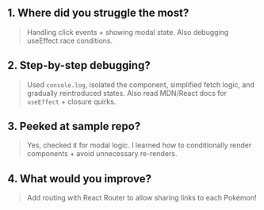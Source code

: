 ## 1. Where did you struggle the most?
> Handling click events + showing modal state. Also debugging useEffect race conditions.

## 2. Step-by-step debugging?
> Used `console.log`, isolated the component, simplified fetch logic, and gradually reintroduced states. Also read MDN/React docs for `useEffect` + closure quirks.

## 3. Peeked at sample repo?
> Yes, checked it for modal logic. I learned how to conditionally render components + avoid unnecessary re-renders.

## 4. What would you improve?
> Add routing with React Router to allow sharing links to each Pokémon!
